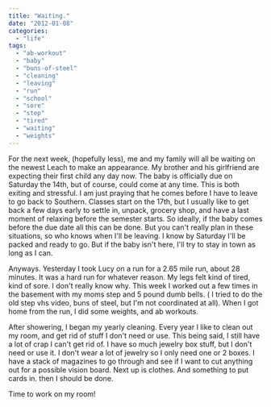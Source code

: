 ```yaml
---
title: "Waiting."
date: "2012-01-08"
categories: 
  - "life"
tags: 
  - "ab-workout"
  - "baby"
  - "buns-of-steel"
  - "cleaning"
  - "leaving"
  - "run"
  - "school"
  - "sore"
  - "step"
  - "tired"
  - "waiting"
  - "weights"
---
```


For the next week, (hopefully less), me and my family will all be waiting on the newest Leach to make an appearance. My brother and his girlfriend are expecting their first child any day now. The baby is officially due on Saturday the 14th, but of course, could come at any time. This is both exiting and stressful. I am just praying that he comes before I have to leave to go back to Southern. Classes start on the 17th, but I usually like to get back a few days early to settle in, unpack, grocery shop, and have a last moment of relaxing before the semester starts. So ideally, if the baby comes before the due date all this can be done. But you can't really plan in these situations, so who knows when I'll be leaving. I know by Saturday I'll be packed and ready to go. But if the baby isn't here, I'll try to stay in town as long as I can.

Anyways. Yesterday I took Lucy on a run for a 2.65 mile run, about 28 minutes. It was a hard run for whatever reason. My legs felt kind of tired, kind of sore. I don't really know why. This week I worked out a few times in the basement with my moms step and 5 pound dumb bells. ( I tried to do the old step vhs video, buns of steel, but I'm not coordinated at all). When I got home from the run, I did some weights, and ab workouts.

After showering, I began my yearly cleaning. Every year I like to clean out my room, and get rid of stuff I don't need or use. This being said, I still have a lot of crap I can't get rid of. I have so much jewelry box stuff, but I don't need or use it. I don't wear a lot of jewelry so I only need one or 2 boxes. I have a stack of magazines to go through and see if I want to cut anything out for a possible vision board. Next up is clothes. And something to put cards in. then I should be done.

Time to work on my room!

